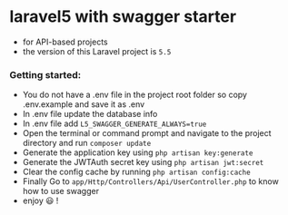 # laravel5 with swagger starter
* for API-based projects
* the version of this Laravel project is `5.5`

### Getting started:
* You do not have a .env file in the project root folder so copy .env.example and save it as .env
* In .env file update the database info
* In .env file add `L5_SWAGGER_GENERATE_ALWAYS=true`
* Open the terminal or command prompt and navigate to the project directory and run `composer update`
* Generate the application key using `php artisan key:generate`
* Generate the JWTAuth secret key using `php artisan jwt:secret`
* Clear the config cache by running `php artisan config:cache`
* Finally Go to `app/Http/Controllers/Api/UserController.php` to know how to use swagger
* enjoy 😃 !
